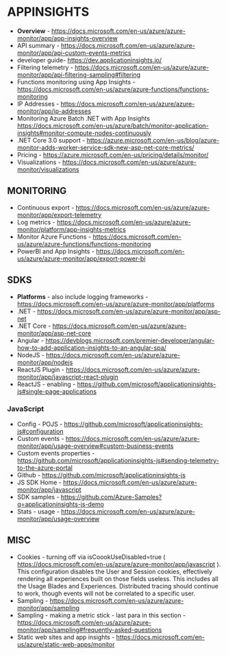# APPINSIGHTS

* **Overview** -  https://docs.microsoft.com/en-us/azure/azure-monitor/app/app-insights-overview
* API summary - https://docs.microsoft.com/en-us/azure/azure-monitor/app/api-custom-events-metrics
* developer guide- https://dev.applicationinsights.io/
* Filtering telemetry - https://docs.microsoft.com/en-us/azure/azure-monitor/app/api-filtering-sampling#filtering
* Functions monitoring using App Insights - https://docs.microsoft.com/en-us/azure/azure-functions/functions-monitoring
* IP Addresses - https://docs.microsoft.com/en-us/azure/azure-monitor/app/ip-addresses
* Monitoring Azure Batch .NET with App Insights <https://docs.microsoft.com/en-us/azure/batch/monitor-application-insights#monitor-compute-nodes-continuously>
* .NET Core 3.0 support - https://azure.microsoft.com/en-us/blog/azure-monitor-adds-worker-service-sdk-new-asp-net-core-metrics/
* Pricing - https://azure.microsoft.com/en-us/pricing/details/monitor/
* Visualizations - https://docs.microsoft.com/en-us/azure/azure-monitor/visualizations

## MONITORING

* Continuous export - https://docs.microsoft.com/en-us/azure/azure-monitor/app/export-telemetry
* Log metrics - https://docs.microsoft.com/en-us/azure/azure-monitor/platform/app-insights-metrics
* Monitor Azure Functions - https://docs.microsoft.com/en-us/azure/azure-functions/functions-monitoring
* PowerBI and App Insights - https://docs.microsoft.com/en-us/azure/azure-monitor/app/export-power-bi

## SDKS

* **Platforms** - also include logging frameworks - https://docs.microsoft.com/en-us/azure/azure-monitor/app/platforms
* .NET - https://docs.microsoft.com/en-us/azure/azure-monitor/app/asp-net
* .NET Core - https://docs.microsoft.com/en-us/azure/azure-monitor/app/asp-net-core
* Angular - https://devblogs.microsoft.com/premier-developer/angular-how-to-add-application-insights-to-an-angular-spa/
* NodeJS - https://docs.microsoft.com/en-us/azure/azure-monitor/app/nodejs
* ReactJS Plugin - https://docs.microsoft.com/en-us/azure/azure-monitor/app/javascript-react-plugin
* ReactJS - enabling - https://github.com/microsoft/applicationinsights-js#single-page-applications

### JavaScript 

* Config - POJS - https://github.com/microsoft/applicationinsights-js#configuration
* Custom events - https://docs.microsoft.com/en-us/azure/azure-monitor/app/usage-overview#custom-business-events
* Custom events properties - https://github.com/microsoft/applicationinsights-js#sending-telemetry-to-the-azure-portal
* Github - https://github.com/microsoft/applicationinsights-js
* JS SDK Home - https://docs.microsoft.com/en-us/azure/azure-monitor/app/javascript
* SDK samples - https://github.com/Azure-Samples?q=applicationinsights-js-demo 
* Stats - usage - https://docs.microsoft.com/en-us/azure/azure-monitor/app/usage-overview

## MISC

* Cookies - turning off via isCoookUseDisabled=true ( https://docs.microsoft.com/en-us/azure/azure-monitor/app/javascript ).  This configuration disables the User and Session cookies, effectively rendering all experiences built on those fields useless. This includes all the Usage Blades and Experiences. Distributed tracing should continue to work, though events will not be correlated to a specific user.
* Sampling - https://docs.microsoft.com/en-us/azure/azure-monitor/app/sampling
* Sampling - making a metric stick - last para in this section - https://docs.microsoft.com/en-us/azure/azure-monitor/app/sampling#frequently-asked-questions
* Static web sites and app insights - https://docs.microsoft.com/en-us/azure/static-web-apps/monitor 
